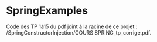 # SpringExamples

Code des TP 1à15 du pdf joint à la racine de ce projet : /SpringConstructorInjection/COURS SPRING_tp_corrige.pdf.
